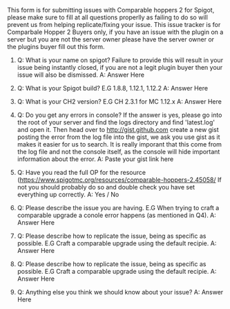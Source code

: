 This form is for submitting issues with Comparable hoppers 2 for Spigot, please make sure to fill at all questions properlly as failing to do so will prevent us from helping replicate/fixing your issue.
This issue tracker is for Comparbale Hopper 2 Buyers only, if you have an issue with the plugin on a server but you are not the server owner please have the server owner or the plugins buyer fill out this form.

1) Q: What is your name on spigot?
   Failure to provide this will result in your issue being instantly closed,
   if you are not a legit plugin buyer then your issue will also be dismissed.
   A: Answer Here

2) Q: What is your Spigot build?
   E.G 1.8.8, 1.12.1, 1.12.2
   A: Answer Here

3) Q: What is your CH2 version?
   E.G CH 2.3.1 for MC 1.12.x
   A: Answer Here

4) Q: Do you get any errors in console?
   If the answer is yes, please go into the root of your server and find the logs directory and find 'latest.log' and open it.
   Then head over to http://gist.github.com create a new gist posting the error from the log file into the gist, we ask you use gist as it makes it easier for us to search.
   It is really imporant that this come from the log file and not the console itself, as the console will hide important information about the error.
   A: Paste your gist link here

5) Q: Have you read the full OP for the resource (https://www.spigotmc.org/resources/comparable-hoppers-2.45058/
   If not you should probably do so and double check you have set everything up correctly.
   A: Yes / No
   
6) Q: Please describe the issue you are having.
   E.G When trying to craft a comparable upgrade a conole error happens (as mentioned in Q4).
   A: Answer Here

7) Q: Please describe how to replicate the issue, being as specific as possible.
   E.G Craft a comparable upgrade using the default recipie.
   A: Answer Here
   
9) Q: Please describe how to replicate the issue, being as specific as possible.
   E.G Craft a comparable upgrade using the default recipie.
   A: Answer Here  
   
10) Q: Anything else you think we should know about your issue?
    A: Answer Here  
